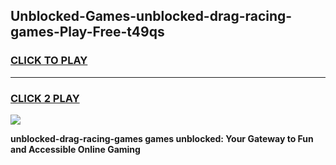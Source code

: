 
## Unblocked-Games-unblocked-drag-racing-games-Play-Free-t49qs
<h3>
<a href="https://premium76.site?title=unblocked-drag-racing-games&ref=20A">CLICK TO PLAY</a></h3>
<hr>

<h3>
<a href="https://premium76.site?title=unblocked-drag-racing-games&ref=20A">CLICK 2 PLAY</a>
  
</h3>

<a href="https://premium76.site?title=unblocked-drag-racing-games&ref=20A"><img src="https://clearcache.store/games.png"></a>


**unblocked-drag-racing-games games unblocked: Your Gateway to Fun and Accessible Online Gaming**
